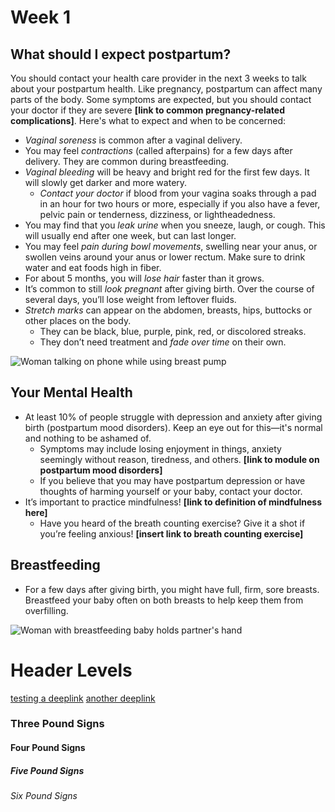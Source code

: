 # Week 1
## What should I expect postpartum?
You should contact your health care provider in the next 3 weeks to talk about your postpartum health. Like pregnancy, postpartum can affect many parts of the body. Some symptoms are expected, but you should contact your doctor if they are severe **[link to common pregnancy-related complications]**. Here's what to expect and when to be concerned:
- *Vaginal soreness* is common after a vaginal delivery.
- You may feel *contractions* (called afterpains) for a few days after delivery. They are common during breastfeeding.
- *Vaginal bleeding* will be heavy and bright red for the first few days. It will slowly get darker and more watery.
    - *Contact your doctor* if blood from your vagina soaks through a pad in an hour for two hours or more, especially if you also have a fever, pelvic pain or tenderness, dizziness, or lightheadedness.
- You may find that you *leak urine* when you sneeze, laugh, or cough. This will usually end after one week, but can last longer.
- You may feel *pain during bowl movements*, swelling near your anus, or swollen veins around your anus or lower rectum. Make sure to drink water and eat foods high in fiber.
- For about 5 months, you will *lose hair* faster than it grows.
- It’s common to still *look pregnant* after giving birth. Over the course of several days, you’ll lose weight from leftover fluids.
- *Stretch marks* can appear on the abdomen, breasts, hips, buttocks or other places on the body.
    - They can be black, blue, purple, pink, red, or discolored streaks.
    - They don’t need treatment and *fade over time* on their own.

![Woman talking on phone while using breast pump](/images/bjorn_and_breast_pump/pump_phone_call.jpg)

## Your Mental Health
- At least 10% of people struggle with depression and anxiety after giving birth (postpartum mood disorders). Keep an eye out for this—it's normal and nothing to be ashamed of.
    - Symptoms may include losing enjoyment in things, anxiety seemingly without reason, tiredness, and others. **[link to module on postpartum mood disorders]**
    - If you believe that you may have postpartum depression or have thoughts of harming yourself or your baby, contact your doctor.
- It’s important to practice mindfulness! **[link to definition of mindfulness here]**
    - Have you heard of the breath counting exercise? Give it a shot if you’re feeling anxious! **[insert link to breath counting exercise]**

## Breastfeeding
- For a few days after giving birth, you might have full, firm, sore breasts. Breastfeed your baby often on both breasts to help keep them from overfilling.

![Woman with breastfeeding baby holds partner's hand](/images/couple_and_baby/cafe_holding_hands_baby_angle_closeup2.jpg)


# Header Levels
[testing a deeplink](?tab=modules&module=exercise/short-example.md)
[another deeplink](?tab=faq)
### Three Pound Signs
#### Four Pound Signs
##### Five Pound Signs
###### Six Pound Signs
